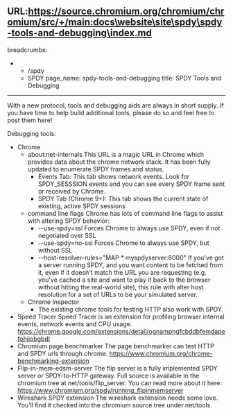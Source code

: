 URL:https://source.chromium.org/chromium/chromium/src/+/main:docs\website\site\spdy\spdy-tools-and-debugging\index.md
---
breadcrumbs:
- - /spdy
  - SPDY
page_name: spdy-tools-and-debugging
title: SPDY Tools and Debugging
---

With a new protocol, tools and debugging aids are always in short supply. If you
have time to help build additional tools, please do so and feel free to post
them here!

Debugging tools:

*   Chrome
    *   about:net-internals
        This URL is a magic URL in Chrome which provides data about the chrome
        network stack. It has been fully updated to enumerate SPDY frames and
        status.
        *   Events Tab: This tab shows network events. Look for
                    SPDY_SESSSION events and you can see every SPDY frame sent
                    or received by Chrome.
        *   SPDY Tab (Chrome 9+): This tab shows the current state of
                    existing, active SPDY sessions
    *   command line flags
        Chrome has lots of command line flags to assist with altering SPDY
        behavior:
        *   --use-spdy=ssl
            Forces Chrome to always use SPDY, even if not negotiated over SSL
        *   --use-spdy=no-ssl
            Forces Chrome to always use SPDY, but without SSL
        *   --host-resolver-rules="MAP \* myspdyserver:8000"
            If you've got a server running SPDY, and you want content to be
            fetched from it, even if it doesn't match the URL you are requesting
            (e.g. you've cached a site and want to play it back to the browser
            without hitting the real-world site), this rule with alter host
            resolution for a set of URLs to be your simulated server.
    *   Chrome Inspector
        *   The existing chrome tools for testing HTTP also work with
                    SPDY.
*   Speed Tracer
    Speed Tracer is an extension for profiling browser internal events, network
    events and CPU usage.
    <https://chrome.google.com/extensions/detail/ognampngfcbddbfemdapefohjiobgbdl>
*   Chromium page benchmarker
    The page benchmarker can test HTTP and SPDY urls through chrome.
    <https://www.chromium.org/chrome-benchmarking-extension>
*   Flip-in-mem-edsm-server
    The flip server is a fully implemented SPDY server or SPDY-to-HTTP gateway.
    Full source is available in the chromium tree at net/tools/flip_server. You
    can read more about it here:
    <https://www.chromium.org/spdy/running_flipinmemserver>
*   Wireshark SPDY extension
    The wireshark extension needs some love. You'll find it checked into the
    chromium source tree under net/tools.
